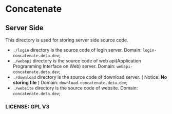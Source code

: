 
# Concatenate  
## Server Side
This directory is used for storing server side source code.  
- `./login` directory is the source code of login server. Domain: `login-concatenate.deta.dev`;  
- `./webapi` directory is the source code of web api(Application Programming Interface on Web) server. Domain: `webapi-concatenate.deta.dev`;  
- `./download` directory is the source code of download server. ( Notice: **No storing file** )  Domain: `download-concatenate.deta.dev`;
- `./website` directory is the source code of website. Domain: `concatenate.deta.dev`;

### LICENSE: GPL V3